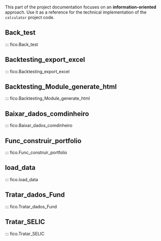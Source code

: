 This part of the project documentation focuses on an **information-oriented** approach.
Use it as a reference for the technical implementation of the `calculator` project code.


## Back_test
::: fico.Back_test
## Backtesting_export_excel
::: fico.Backtesting_export_excel
## Backtesting_Module_generate_html
::: fico.Backtesting_Module_generate_html
## Baixar_dados_comdinheiro
::: fico.Baixar_dados_comdinheiro
## Func_construir_portfolio
::: fico.Func_construir_portfolio
## load_data
::: fico.load_data
## Tratar_dados_Fund
::: fico.Tratar_dados_Fund
## Tratar_SELIC
::: fico.Tratar_SELIC